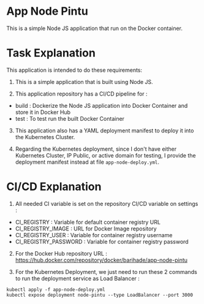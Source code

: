 # App Node Pintu

This is a simple Node JS application that run on the Docker container.

# Task Explanation

This application is intended to do these requirements:
1. This is a simple application that is built using Node JS.

2. This application repository has a CI/CD pipeline for :
- build : Dockerize the Node JS application into Docker Container and store it in Docker Hub
- test : To test run the built Docker Container

3. This application also has a YAML deployment manifest to deploy it into the Kubernetes Cluster.

4. Regarding the Kubernetes deployment, since I don't have either Kubernetes Cluster, IP Public, or active domain for testing, I provide the deployment manifest instead at file `app-node-deploy.yml`.

# CI/CD Explanation

1. All needed CI variable is set on the repository CI/CD variable on settings :
- CI_REGISTRY : Variable for default container registry URL
- CI_REGISTRY_IMAGE : URL for Docker Image repository
- CI_REGISTRY_USER : Variable for container registry username
- CI_REGISTRY_PASSWORD : Variable for container registry password

2. For the Docker Hub repository URL :
https://hub.docker.com/repository/docker/barihade/app-node-pintu

3. For the Kubernetes Deployment, we just need to run these 2 commands to run the deployment service as Load Balancer :
```
kubectl apply -f app-node-deploy.yml
kubectl expose deployment node-pintu --type LoadBalancer --port 3000
```
